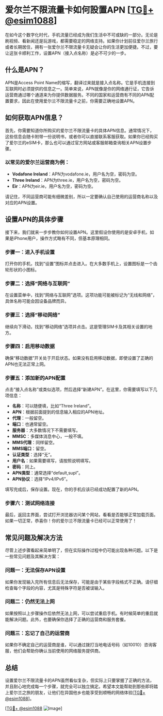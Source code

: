 # 爱尔兰不限流量卡如何設置APN [[TG💪+ @esim1088](https://t.me/s/esim1088)]

在如今这个数字化时代，手机流量已经成为我们生活中不可或缺的一部分。无论是刷视频、看新闻还是玩游戏，都需要稳定的网络支持。如果你计划前往爱尔兰旅行或者长期居住，拥有一张爱尔兰不限流量卡无疑会让你的生活更加便捷。不过，要让这张卡顺利工作，设置APN（接入点名称）是必不可少的一步。

## 什么是APN？

APN是Access Point Name的缩写，翻译过来就是接入点名称。它是手机连接到互联网时必须提供的信息之一。简单来说，APN就像是你的网络通行证，它告诉运营商通过哪个通道来为你提供数据服务。不同的国家和运营商有不同的APN配置要求，因此在使用爱尔兰不限流量卡之前，你需要正确地设置APN。

## 如何获取APN信息？

首先，你需要知道你所购买的爱尔兰不限流量卡的具体APN信息。通常情况下，这些信息会随卡附带一份说明书，或者你可以直接联系客服获取。如果你已经购买了爱尔兰的eSIM卡，那么也可以通过官方网站或客服邮箱查询相关APN设置步骤。

### 以常见的爱尔兰运营商为例：

- **Vodafone Ireland**：APN为vodafone.ie，用户名为空，密码为空。
- **Three Ireland**：APN为three.ie，用户名为空，密码为空。
- **Eir**：APN为eir.ie，用户名为空，密码为空。

请记住，不同运营商可能有细微差别，所以一定要确认自己使用的运营商名称以及对应的APN设置。

## 设置APN的具体步骤

接下来，我们就来一步步教你如何设置APN。这里假设你使用的是安卓手机，如果是iPhone用户，操作方式略有不同，但基本原理相同。

### 步骤一：进入手机设置

打开你的手机，找到“设置”图标并点击进入。在大多数手机上，设置图标是一个齿轮形状的小图标。

### 步骤二：选择“网络与互联网”

在设置菜单中，找到“网络与互联网”选项。这项功能可能被标记为“无线和网络”，具体名称可能会因设备品牌而异。

### 步骤三：选择“移动网络”

继续向下滑动，找到“移动网络”选项并点击。这是管理SIM卡及其相关设置的地方。

### 步骤四：启用移动数据

确保“移动数据”开关处于开启状态。如果没有启用移动数据，即使设置了正确的APN也无法正常上网。

### 步骤五：添加新的APN配置

点击“接入点名称”或类似选项，然后选择“新建APN”。在这里，你需要填写以下几项信息：

- **名称**：可以随便填，比如“Three Ireland”。
- **APN**：根据前面提到的信息输入相应的APN地址。
- **代理**：一般留空。
- **端口**：也通常留空。
- **服务器**：大多数情况下不需要填写。
- **MMSC**：多媒体消息中心，一般不填。
- **MMS代理**：同样留空。
- **MMS端口**：留空。
- **认证类型**：选择“无”。
- **用户名**：如果需要填写，请按照说明填写。
- **密码**：同上。
- **APN类型**：通常选择“default,supl”。
- **APN协议**：选择“IPv4/IPv6”。

填写完成后，保存设置。现在，你的手机应该已经成功配置了新的APN。

### 步骤六：测试网络连接

最后，返回主界面，尝试打开浏览器访问某个网站，看看是否能够正常加载页面。如果一切正常，恭喜你！你的爱尔兰不限流量卡已经可以正常使用了！

## 常见问题及解决方法

尽管上述步骤看起来简单明了，但在实际操作过程中仍可能出现各种问题。以下是一些常见问题及其解决方案：

### 问题一：无法保存APN设置

如果你发现输入完所有信息后无法保存，可能是由于某些字段格式不正确。请仔细检查每个字段的内容，尤其是特殊字符是否被误输入。

### 问题二：仍然无法上网

如果按照以上步骤操作后依然无法上网，可以尝试重启手机。有时候简单的重启就能解决问题。此外，也要确保你选择了正确的运营商和服务套餐。

### 问题三：忘记了自己的运营商

如果你不确定自己的运营商是谁，可以通过拨打当地电话号码（如10010）咨询客服，他们会帮助你确认当前使用的网络服务提供商。

## 总结

设置爱尔兰不限流量卡的APN虽然看似复杂，但实际上只要掌握了正确的方法，并且耐心地完成每一个步骤，就完全可以独立搞定。希望本文能帮助到那些即将踏上爱尔兰之旅的朋友，让他们在异国他乡也能享受到顺畅的网络体验[[TG💪+ @esim1088](https://t.me/s/esim1088)]。

[[TG💪+ @esim1088](https://t.me/s/esim1088) ![Image](https://i.postimg.cc/4NQfJmqS/Snipaste-2025-05-13-00-14-12.png)]
